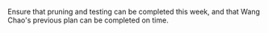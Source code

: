 Ensure that pruning and testing can be completed this week, and that Wang Chao's previous plan can be completed on time.
